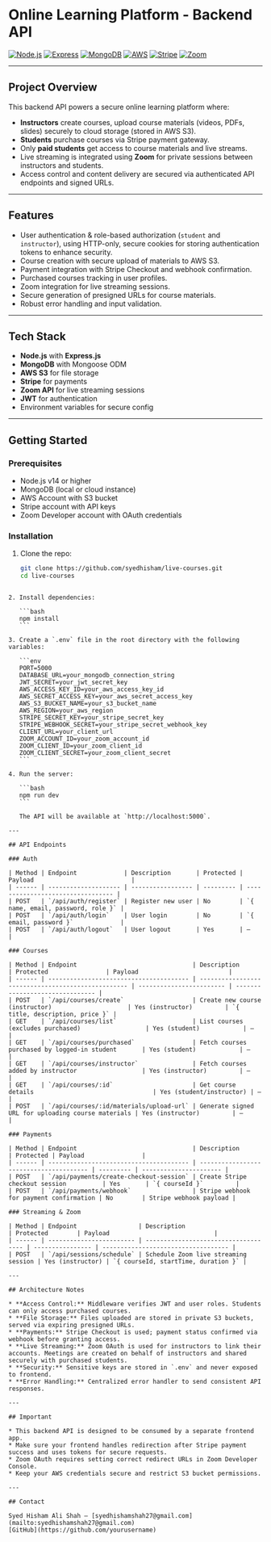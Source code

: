 # Online Learning Platform - Backend API

[![Node.js](https://img.shields.io/badge/node-%3E%3D14-green)](https://nodejs.org/)
[![Express](https://img.shields.io/badge/express-%5E4.0.0-blue)](https://expressjs.com/)
[![MongoDB](https://img.shields.io/badge/mongodb-%3E%3D4.0-green)](https://www.mongodb.com/)
[![AWS](https://img.shields.io/badge/aws-s3%20storage-orange)](https://aws.amazon.com/s3/)
[![Stripe](https://img.shields.io/badge/stripe-integrated-yellow)](https://stripe.com/)
[![Zoom](https://img.shields.io/badge/zoom-integration-blueviolet)](https://zoom.us/)

---

## Project Overview

This backend API powers a secure online learning platform where:

- **Instructors** create courses, upload course materials (videos, PDFs, slides) securely to cloud storage (stored in AWS S3).
- **Students** purchase courses via Stripe payment gateway.
- Only **paid students** get access to course materials and live streams.
- Live streaming is integrated using **Zoom** for private sessions between instructors and students.
- Access control and content delivery are secured via authenticated API endpoints and signed URLs.

---

## Features

- User authentication & role-based authorization (`student` and `instructor`), using HTTP-only, secure cookies for storing authentication tokens to enhance security.
- Course creation with secure upload of materials to AWS S3.
- Payment integration with Stripe Checkout and webhook confirmation.
- Purchased courses tracking in user profiles.
- Zoom integration for live streaming sessions.
- Secure generation of presigned URLs for course materials.
- Robust error handling and input validation.

---

## Tech Stack

- **Node.js** with **Express.js**
- **MongoDB** with Mongoose ODM
- **AWS S3** for file storage
- **Stripe** for payments
- **Zoom API** for live streaming sessions
- **JWT** for authentication
- Environment variables for secure config

---

## Getting Started

### Prerequisites

- Node.js v14 or higher
- MongoDB (local or cloud instance)
- AWS Account with S3 bucket
- Stripe account with API keys
- Zoom Developer account with OAuth credentials

### Installation

1. Clone the repo:
   ```bash
   git clone https://github.com/syedhisham/live-courses.git
   cd live-courses
````

2. Install dependencies:

   ```bash
   npm install
   ```

3. Create a `.env` file in the root directory with the following variables:

   ```env
   PORT=5000
   DATABASE_URL=your_mongodb_connection_string
   JWT_SECRET=your_jwt_secret_key
   AWS_ACCESS_KEY_ID=your_aws_access_key_id
   AWS_SECRET_ACCESS_KEY=your_aws_secret_access_key
   AWS_S3_BUCKET_NAME=your_s3_bucket_name
   AWS_REGION=your_aws_region
   STRIPE_SECRET_KEY=your_stripe_secret_key
   STRIPE_WEBHOOK_SECRET=your_stripe_secret_webhook_key
   CLIENT_URL=your_client_url
   ZOOM_ACCOUNT_ID=your_zoom_account_id
   ZOOM_CLIENT_ID=your_zoom_client_id
   ZOOM_CLIENT_SECRET=your_zoom_client_secret
   ```

4. Run the server:

   ```bash
   npm run dev
   ```

   The API will be available at `http://localhost:5000`.

---

## API Endpoints

### Auth

| Method | Endpoint             | Description       | Protected | Payload                           |
| ------ | -------------------- | ----------------- | --------- | --------------------------------- |
| POST   | `/api/auth/register` | Register new user | No        | `{ name, email, password, role }` |
| POST   | `/api/auth/login`    | User login        | No        | `{ email, password }`             |
| POST   | `/api/auth/logout`   | User logout       | Yes       | —                                 |

### Courses

| Method | Endpoint                                | Description                                        | Protected                | Payload                         |
| ------ | --------------------------------------- | -------------------------------------------------- | ------------------------ | ------------------------------- |
| POST   | `/api/courses/create`                   | Create new course (instructor)                     | Yes (instructor)         | `{ title, description, price }` |
| GET    | `/api/courses/list`                     | List courses (excludes purchased)                  | Yes (student)            | —                               |
| GET    | `/api/courses/purchased`                | Fetch courses purchased by logged-in student       | Yes (student)            | —                               |
| GET    | `/api/courses/instructor`               | Fetch courses added by instructor                  | Yes (instructor)         | —                               |
| GET    | `/api/courses/:id`                      | Get course details                                 | Yes (student/instructor) | —                               |
| POST   | `/api/courses/:id/materials/upload-url` | Generate signed URL for uploading course materials | Yes (instructor)         | —                               |

### Payments

| Method | Endpoint                                | Description                             | Protected | Payload                |
| ------ | --------------------------------------- | --------------------------------------- | --------- | ---------------------- |
| POST   | `/api/payments/create-checkout-session` | Create Stripe checkout session          | Yes       | `{ courseId }`         |
| POST   | `/api/payments/webhook`                 | Stripe webhook for payment confirmation | No        | Stripe webhook payload |

### Streaming & Zoom

| Method | Endpoint                 | Description                          | Protected        | Payload                             |
| ------ | ------------------------ | ------------------------------------ | ---------------- | ----------------------------------- |
| POST   | `/api/sessions/schedule` | Schedule Zoom live streaming session | Yes (instructor) | `{ courseId, startTime, duration }` |

---

## Architecture Notes

* **Access Control:** Middleware verifies JWT and user roles. Students can only access purchased courses.
* **File Storage:** Files uploaded are stored in private S3 buckets, served via expiring presigned URLs.
* **Payments:** Stripe Checkout is used; payment status confirmed via webhook before granting access.
* **Live Streaming:** Zoom OAuth is used for instructors to link their accounts. Meetings are created on behalf of instructors and shared securely with purchased students.
* **Security:** Sensitive keys are stored in `.env` and never exposed to frontend.
* **Error Handling:** Centralized error handler to send consistent API responses.

---

## Important

* This backend API is designed to be consumed by a separate frontend app.
* Make sure your frontend handles redirection after Stripe payment success and uses tokens for secure requests.
* Zoom OAuth requires setting correct redirect URLs in Zoom Developer Console.
* Keep your AWS credentials secure and restrict S3 bucket permissions.

---

## Contact

Syed Hisham Ali Shah — [syedhishamshah27@gmail.com](mailto:syedhishamshah27@gmail.com)
[GitHub](https://github.com/yourusername)

